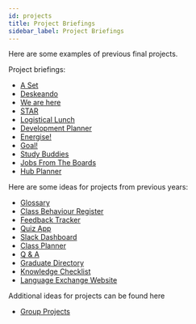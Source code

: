 ```yaml
---
id: projects
title: Project Briefings
sidebar_label: Project Briefings
---
```


Here are some examples of previous final projects.

Project briefings:
- [A Set](https://docs.google.com/document/d/1_aYRVzw1DJE1K5EadBzZqqh00ZlA4uaXw7izzLJkAIo/edit?usp=sharing)
- [Deskeando](https://docs.google.com/document/d/1GTIKg7UyItzZs-Xq4Kd0yY0WQLHM0L98Hoyr5BoktOg/edit?usp=sharing)
- [We are here](https://docs.google.com/document/d/1BQd_AA4qz-N1fv83yeyh72QdhSnAzdn6GtwjC6tMwDQ/edit?usp=sharing)
- [STAR](https://docs.google.com/document/d/1SCKLPC---H4iypwROLISaJd_mPcPIwggHB-Uzvcww64/edit?usp=sharing)
- [Logistical Lunch](https://docs.google.com/document/d/1dq76R8s91NLm_Pe2ujdn40LkaiR4K-dOfNjiwuBsZCU)
- [Development Planner](https://docs.google.com/document/d/1cRTR-5_sOcocnrWDV3WRE7o_VqODEVUPguxH_gQ0W0U/edit?usp=sharing)
- [Energise!](https://docs.google.com/document/d/1DFAus1otq8Ld2lebN3GnEqD8KIaCM5zYOYEZe7uUc_Q/edit?usp=sharing)
- [Goal!](https://docs.google.com/document/d/1gCuGokin3DGWJ8EfjmlxnKFJi0CT3pKsMVhn_H3RPTk/edit?usp=sharing)
- [Study Buddies](https://docs.google.com/document/d/1JzcbKOkOdFuZ6it6xX2dVyQ8fTmnfbkaL91YLT6w8mc/edit?usp=sharing)
- [Jobs From The Boards](https://docs.google.com/document/d/1ZEPqCyfjZw3Bclf-9xeSu0EvoJmxOEj69os927Un5FQ/edit?usp=sharing)
- [Hub Planner](https://docs.google.com/document/d/1REEEAMYZhsLGeqKGKn0c4R7gBmqRx3sdvn_c1Jb3hiw/edit?usp=sharing)

Here are some ideas for projects from previous years:
- [Glossary](https://docs.google.com/document/d/1MxlmMCq2ddsLjghlNumG-kMKruglYomirifBfuU_XHU/edit?usp=sharing)
- [Class Behaviour Register](https://docs.google.com/document/d/1JWjDJ8c5v06rFFwXBYHT5QoNg8T6gQpyI3mxOgb3JJ0/edit?usp=sharing)
- [Feedback Tracker](https://docs.google.com/document/d/1WLsBsTW4MSrsyip1dTUAJHuURuAwer_FXuU7S_vUGlo/edit?usp=sharing)
- [Quiz App](https://docs.google.com/document/d/1jSJLlNmECTCq_wVcDHNxKINOdrLjm7W3S1lU2bYFVr4/edit?usp=sharing)
- [Slack Dashboard](https://docs.google.com/document/d/1yy6t-Ri-Ze--ycM1_F7HXQnChXmGc1njezBqYoWbiJ4/edit?usp=sharing)
- [Class Planner](https://docs.google.com/document/d/1XnJoTO_pxp8QCD-cetJElqPhbvEI6RUYyllR2MihNPE/edit?usp=sharing)
- [Q & A](https://docs.google.com/document/d/1uuZdIaWM920PS-FeVBQl5PAQQocyywhOEL5_3A5FwIk/edit)
- [Graduate Directory](https://docs.google.com/document/d/1gFrmuceVcXywf7oZoAdJW32InWo9iIH0hHhhS52LHUM/edit#)
- [Knowledge Checklist](https://docs.google.com/document/d/1vvvlRZJxfOTYvrwWpSFWR5LiG7QAFI2bXVBMQ-8W0Zs/edit?usp=sharing)
- [Language Exchange Website](https://docs.google.com/document/d/15mBw5bQBIj0y-tXNmEpSkMfNxdXs9YcVBIvczAYvMSs/edit?usp=sharing)

Additional ideas for projects can be found here
- [Group Projects](https://github.com/CodeYourFuture/group-projects)
